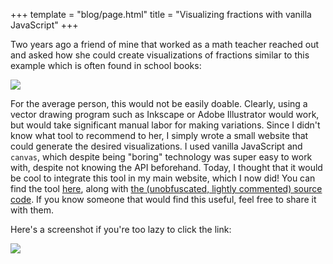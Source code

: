 +++
template = "blog/page.html"
title = "Visualizing fractions with vanilla JavaScript"
+++

Two years ago a friend of mine that worked as a math teacher reached out and asked how she could create visualizations of fractions similar to this example which is often found in school books:

![](/img/fractions-example.gif)

For the average person, this would not be easily doable.
Clearly, using a vector drawing program such as Inkscape or Adobe Illustrator would work, but would take significant manual labor for making variations.
Since I didn't know what tool to recommend to her, I simply wrote a small website that could generate the desired visualizations.
I used vanilla JavaScript and `canvas`, which despite being "boring" technology was super easy to work with, despite not knowing the API beforehand.
Today, I thought that it would be cool to integrate this tool in my main website, which I now did! 
You can find the tool [here](/fractions), along with [the (unobfuscated, lightly commented) source code](/fractions/fractions.js).
If you know someone that would find this useful, feel free to share it with them.

Here's a screenshot if you're too lazy to click the link:

![](/img/fractions-my-tool.png)

